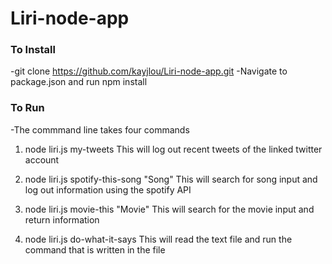 # Liri-node-app

### To Install

-git clone https://github.com/kayjlou/Liri-node-app.git
-Navigate to package.json and run npm install

### To Run

-The commmand line takes four commands

1. node liri.js my-tweets
   This will log out recent tweets of the linked twitter account

2. node liri.js spotify-this-song "Song"
   This will search for song input and log out information using the spotify API

3. node liri.js movie-this "Movie"
   This will search for the movie input and return information

4. node liri.js do-what-it-says
   This will read the text file and run the command that is written in the file
